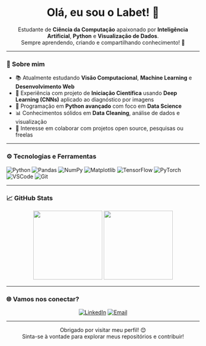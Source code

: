 <h1 align="center">Olá, eu sou o Labet! 👋</h1>

<p align="center">
  Estudante de <strong>Ciência da Computação</strong> apaixonado por <strong>Inteligência Artificial</strong>, <strong>Python</strong> e <strong>Visualização de Dados</strong>.
  <br>
  Sempre aprendendo, criando e compartilhando conhecimento! 🚀
</p>

---

### 🧠 Sobre mim

- 📚 Atualmente estudando **Visão Computacional**, **Machine Learning** e **Desenvolvimento Web**
- 🔬 Experiência com projeto de **Iniciação Científica** usando **Deep Learning (CNNs)** aplicado ao diagnóstico por imagens
- 🐍 Programação em **Python avançado** com foco em **Data Science**
- 📊 Conhecimentos sólidos em **Data Cleaning**, análise de dados e visualização
- 🤝 Interesse em colaborar com projetos open source, pesquisas ou freelas

---

### ⚙️ Tecnologias e Ferramentas

![Python](https://img.shields.io/badge/-Python-3776AB?style=flat&logo=python&logoColor=white)
![Pandas](https://img.shields.io/badge/-Pandas-150458?style=flat&logo=pandas)
![NumPy](https://img.shields.io/badge/-NumPy-013243?style=flat&logo=numpy)
![Matplotlib](https://img.shields.io/badge/-Matplotlib-11557c?style=flat&logo=plotly)
![TensorFlow](https://img.shields.io/badge/-TensorFlow-FF6F00?style=flat&logo=tensorflow&logoColor=white)
![PyTorch](https://img.shields.io/badge/-PyTorch-EE4C2C?style=flat&logo=pytorch&logoColor=white)
![VSCode](https://img.shields.io/badge/-VSCode-007ACC?style=flat&logo=visual-studio-code)
![Git](https://img.shields.io/badge/-Git-F05032?style=flat&logo=git&logoColor=white)

---

### 📈 GitHub Stats

<p align="center">
  <img height="180em" src="https://github-readme-stats.vercel.app/api?username=Brunobetiatto&show_icons=true&theme=tokyonight" />
  <img height="180em" src="https://github-readme-stats.vercel.app/api/top-langs/?username=Brunobetiatto&layout=compact&theme=tokyonight" />
</p>

---

### 🌐 Vamos nos conectar?

<p align="center">
  <a href="https://www.linkedin.com/in/Brunobetiatto" target="_blank"><img alt="LinkedIn" src="https://img.shields.io/badge/-LinkedIn-blue?style=flat&logo=linkedin"></a>
  <a href="mailto:brunobetiatto@email.com"><img alt="Email" src="https://img.shields.io/badge/-Email-red?style=flat&logo=gmail&logoColor=white"></a>
</p>

---

<p align="center">
  Obrigado por visitar meu perfil! 😊<br>
  Sinta-se à vontade para explorar meus repositórios e contribuir!
</p>
